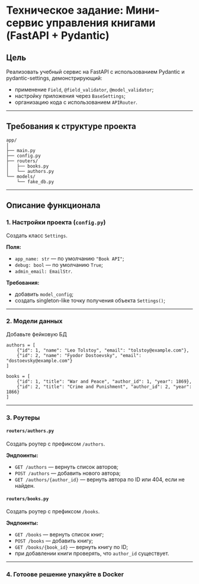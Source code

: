 # Техническое задание: Мини-сервис управления книгами (FastAPI + Pydantic)

## Цель
Реализовать учебный сервис на FastAPI с использованием Pydantic и pydantic-settings, демонстрирующий:
- применение `Field`, `@field_validator`, `@model_validator`;
- настройку приложения через `BaseSettings`;
- организацию кода с использованием `APIRouter`.

---

## Требования к структуре проекта

```
app/
│
├── main.py
├── config.py
├── routers/
│   ├── books.py
│   └── authors.py
└── models/
    └── fake_db.py
```

---

## Описание функционала

### 1. Настройки проекта (`config.py`)

Создать класс `Settings`.

**Поля:**
- `app_name: str` — по умолчанию `"Book API"`;
- `debug: bool` — по умолчанию `True`;
- `admin_email: EmailStr`.

**Требования:**
- добавить `model_config`;
- создать singleton-like точку получения объекта `Settings()`;

---

### 2. Модели данных
Добавьте фейковую БД
```
authors = [
    {"id": 1, "name": "Leo Tolstoy", "email": "tolstoy@example.com"},
    {"id": 2, "name": "Fyodor Dostoevsky", "email": "dostoevsky@example.com"}
]

books = [
    {"id": 1, "title": "War and Peace", "author_id": 1, "year": 1869},
    {"id": 2, "title": "Crime and Punishment", "author_id": 2, "year": 1866}
]
```

---

### 3. Роутеры

#### `routers/authors.py`
Создать роутер с префиксом `/authors`.

**Эндпоинты:**
- `GET /authors` — вернуть список авторов;
- `POST /authors` — добавить нового автора;
- `GET /authors/{author_id}` — вернуть автора по ID или 404, если не найден.

#### `routers/books.py`
Создать роутер с префиксом `/books`.

**Эндпоинты:**
- `GET /books` — вернуть список книг;
- `POST /books` — добавить книгу;
- `GET /books/{book_id}` — вернуть книгу по ID;
- при добавлении книги проверять, что `author_id` существует.

---

### 4. Готоове решение упакуйте в Docker


